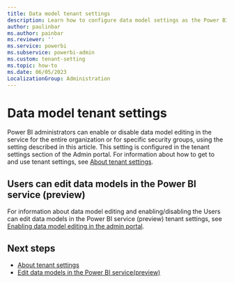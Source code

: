 ```yaml
---
title: Data model tenant settings
description: Learn how to configure data model settings as the Power BI administrator. 
author: paulinbar
ms.author: painbar
ms.reviewer: ''
ms.service: powerbi
ms.subservice: powerbi-admin
ms.custom: tenant-setting
ms.topic: how-to
ms.date: 06/05/2023
LocalizationGroup: Administration
---
```


# Data model tenant settings

Power BI administrators can enable or disable data model editing in the service for the entire organization or for specific security groups, using the setting described in this article. This setting is configured in the tenant settings section of the Admin portal. For information about how to get to and use tenant settings, see [About tenant settings](/power-bi/admin/service-admin-portal-about-tenant-settings).

## Users can edit data models in the Power BI service (preview)

For information about data model editing and enabling/disabling the Users can edit data models in the Power BI service (preview) tenant settings, see [Enabling data model editing in the admin portal](/power-bi/transform-model/service-edit-data-models#enabling-data-model-editing-in-the-admin-portal).

## Next steps

* [About tenant settings](/power-bi/admin/service-admin-portal-about-tenant-settings)
* [Edit data models in the Power BI service(preview)](/power-bi/transform-model/service-edit-data-models)